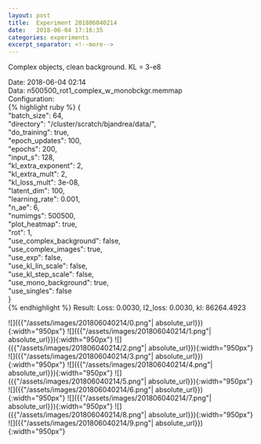 ```yaml
---
layout: post
title:  Experiment 201806040214
date:   2018-06-04 17:16:35
categories: experiments
excerpt_separator: <!--more-->
---
```

Complex objects, clean background. KL = 3-e8  

 <!--more-->
Date: 2018-06-04 02:14  
Data: n500500_rot1_complex_w_monobckgr.memmap  
Configuration:   
{% highlight ruby %}
{  
    "batch_size": 64,   
    "directory": "/cluster/scratch/bjandrea/data/",   
    "do_training": true,   
    "epoch_updates": 100,   
    "epochs": 200,   
    "input_s": 128,   
    "kl_extra_exponent": 2,   
    "kl_extra_mult": 2,   
    "kl_loss_mult": 3e-08,   
    "latent_dim": 100,   
    "learning_rate": 0.001,   
    "n_ae": 6,   
    "numimgs": 500500,   
    "plot_heatmap": true,   
    "rot": 1,   
    "use_complex_background": false,   
    "use_complex_images": true,   
    "use_exp": false,   
    "use_kl_lin_scale": false,   
    "use_kl_step_scale": false,   
    "use_mono_background": true,   
    "use_singles": false  
}  
{% endhighlight %}
Result: Loss: 0.0030, l2_loss: 0.0030, kl: 86264.4923  

![]({{"/assets/images/201806040214/0.png"| absolute_url}}){:width="950px"}
![]({{"/assets/images/201806040214/1.png"| absolute_url}}){:width="950px"}
![]({{"/assets/images/201806040214/2.png"| absolute_url}}){:width="950px"}
![]({{"/assets/images/201806040214/3.png"| absolute_url}}){:width="950px"}
![]({{"/assets/images/201806040214/4.png"| absolute_url}}){:width="950px"}
![]({{"/assets/images/201806040214/5.png"| absolute_url}}){:width="950px"}
![]({{"/assets/images/201806040214/6.png"| absolute_url}}){:width="950px"}
![]({{"/assets/images/201806040214/7.png"| absolute_url}}){:width="950px"}
![]({{"/assets/images/201806040214/8.png"| absolute_url}}){:width="950px"}
![]({{"/assets/images/201806040214/9.png"| absolute_url}}){:width="950px"}
